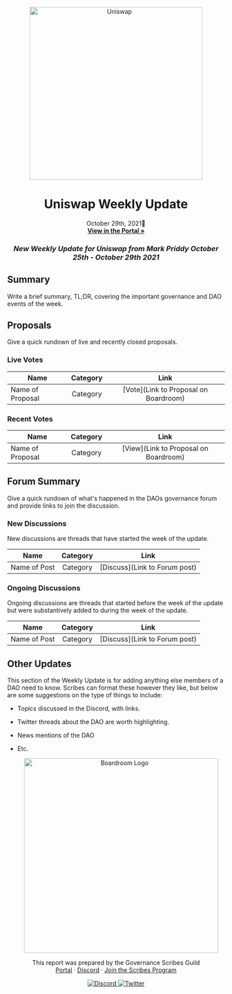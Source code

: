 <p align="center">
  <a href="http://app.boardroom.info/BanklessDAO">
    <img src="http://img.youtube.com/vi/6OXMPX2kbsw/0.jpg" alt="Uniswap" width="400" />
  </a>
  <h1 align="center">Uniswap Weekly Update</h1>
  <p align="center">
    October 29th, 2021👻
  <br />
  <a href="http://app.boardroom.info/BanklessDAO"><strong>View in the Portal »</strong></a>
  <br />
  </p>
</p>

### <p align="center"> *New Weekly Update for Uniswap from Mark Priddy October 25th - October 29th 2021*






## Summary

Write a brief summary, TL;DR, covering the important governance and DAO events of the week.

## Proposals

Give a quick rundown of live and recently closed proposals.

### Live Votes

| Name          | Category      | Link   |
| ------------- |:-------------:| :-----:|
| Name of Proposal | Category | [Vote](Link to Proposal on Boardroom)

### Recent Votes

| Name          | Category      | Link   |
| ------------- |:-------------:| :-----:|
| Name of Proposal | Category | [View](Link to Proposal on Boardroom)

## Forum Summary

Give a quick rundown of what's happened in the DAOs governance forum and provide links to join the discussion. 

### New Discussions

New discussions are threads that have started the week of the update.

| Name          | Category      | Link   |
| ------------- |:-------------:| :-----:|
| Name of Post | Category | [Discuss](Link to Forum post)

### Ongoing Discussions

Ongoing discussions are threads that started before the week of the update but were substantively added to during the week of the update.

| Name          | Category      | Link   |
| ------------- |:-------------:| :-----:|
| Name of Post | Category | [Discuss](Link to Forum post)

## Other Updates

This section of the Weekly Update is for adding anything else members of a DAO need to know. Scribes can format these however they like, but below are some suggestions on the type of things to include:

- Topics discussed in the Discord, with links.
- Twitter threads about the DAO are worth highlighting.
- News mentions of the DAO
- Etc.
  
  
  
  
  
  <p align="center">
  <a href="http://app.boardroom.info/">
    <img src="https://i.ibb.co/PFcchnQ/boardroom.png" alt="Boardroom Logo" width="450" />
  </a>
</p>

<p align="center">
	This report was prepared by the Governance Scribes Guild
  <br />
  <a href="http://boardroom.info/">Portal</a>
  ·
  <a href="https://discord.com/invite/tgrTFg9">Discord</a>
  ·
  <a href="https://boardroom.mirror.xyz/JHrN8nVy_J4C7Xzj37zoyPANg0ZnNszhWy9YOZHC0lM">Join the Scribes Program</a>
</p>

<p align="center">
  <a href="https://discord.gg/CEZ8WfuK8s">
    <img src="https://img.shields.io/badge/Discord-Join-7289da?style=for-the-badge&logo=discord&logoColor=white" alt="Discord" />
  </a>
  <a href="https://twitter.com/boardroom_info">
    <img src="https://img.shields.io/badge/Twitter-Follow-1da1f2?style=for-the-badge&logo=twitter&logoColor=white" alt="Twitter" />
  </a>
</p>
